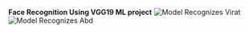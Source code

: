 ﻿
**Face Recognition Using VGG19 ML project**
![Model Recognizes Virat](https://drive.google.com/file/d/1cQOZoSws17XfQT1t6xOoAbCkjZxyeQcA/view?usp=sharing)
![Model Recognizes Abd](https://drive.google.com/file/d/1BrIQ4DCQJjNF0kngBkSy4xFdZHEgQrcp/view?usp=sharing)
